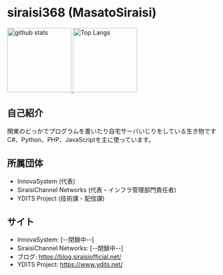 # siraisi368 (MasatoSiraisi)
<p align="left"> 
  <a href="https://github.com/vn7n24fzkq/github-profile-summary-cards">
  <img alt="github stats" height="150px" src="https://github-profile-summary-cards.vercel.app/api/cards/profile-details?username=siraisi368&theme=nord_dark" />
  </a>
  <a href="https://github.com/anuraghazra/github-readme-stats">
  <img alt="Top Langs" height="150px" src="http://github-profile-summary-cards.vercel.app/api/cards/productive-time?username=siraisi368&theme=nord_dark&utcOffset=utcOffset" />
  </a>
</p>

## 自己紹介
関東のどっかでプログラムを書いたり自宅サーバいじりをしている生き物です  
C#、Python、PHP、JavaScriptを主に使っています。

## 所属団体
+ InnovaSystem (代表)
+ SiraisiChannel Networks (代表・インフラ管理部門責任者)
+ YDITS Project (技術課・配信課)

## サイト
+ InnovaSystem: [--閉鎖中--]
+ SiraisiChannel Networks: [--閉鎖中--]
+ ブログ: https://blog.siraisiofficial.net/
+ YDITS Project: https://www.ydits.net/  
